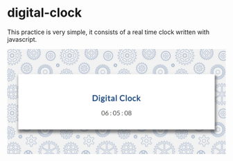 # digital-clock
This practice is very simple, it consists of a real time clock written with javascript.

![Preview Web App.](https://github.com/JuanWebDeveloper/digital-clock/blob/master/images/appPreview.jpeg)